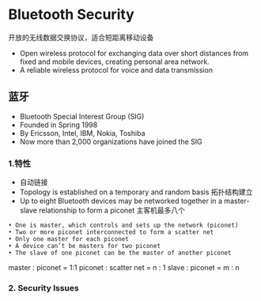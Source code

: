 # Bluetooth Security
开放的无线数据交换协议，适合短距离移动设备
* Open wireless protocol for exchanging data over short distances from fixed and mobile devices, creating personal area network.
* A reliable wireless protocol for voice and data transmission
## 蓝牙
* Bluetooth Special Interest Group (SIG)
* Founded in Spring 1998
* By Ericsson, Intel, IBM, Nokia, Toshiba
* Now more than 2,000 organizations have joined the SIG
### 1.特性
* 自动链接
* Topology is established on a temporary and random basis
拓扑结构建立
* Up to eight Bluetooth devices may be networked together in a master-slave
relationship to form a piconet
主客机最多八个
```
• One is master, which controls and sets up the network (piconet)
• Two or more piconet interconnected to form a scatter net
• Only one master for each piconet
• A device can’t be masters for two piconet
• The slave of one piconet can be the master of another piconet
```
master : piconet = 1:1
piconet : scatter net = n : 1
slave : piconet = m : n
### 2. Security Issues
```

```
